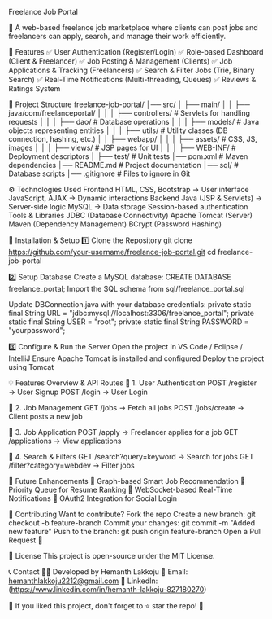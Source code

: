 Freelance Job Portal

🚀 A web-based freelance job marketplace where clients can post jobs and freelancers can apply, search, and manage their work efficiently.

📌 Features
✅ User Authentication (Register/Login)
✅ Role-based Dashboard (Client & Freelancer)
✅ Job Posting & Management (Clients)
✅ Job Applications & Tracking (Freelancers)
✅ Search & Filter Jobs (Trie, Binary Search)
✅ Real-Time Notifications (Multi-threading, Queues)
✅ Reviews & Ratings System

📂 Project Structure
freelance-job-portal/
│── src/
│   ├── main/
│   │   ├── java/com/freelanceportal/
│   │   │   ├── controllers/       # Servlets for handling requests
│   │   │   ├── dao/               # Database operations
│   │   │   ├── models/            # Java objects representing entities
│   │   │   ├── utils/             # Utility classes (DB connection, hashing, etc.)
│   │   ├── webapp/
│   │   │   ├── assets/            # CSS, JS, images
│   │   │   ├── views/             # JSP pages for UI
│   │   │   ├── WEB-INF/           # Deployment descriptors
│   ├── test/                      # Unit tests
│── pom.xml                         # Maven dependencies
│── README.md                       # Project documentation
│── sql/                            # Database scripts
│── .gitignore                       # Files to ignore in Git

⚙️ Technologies Used
Frontend
HTML, CSS, Bootstrap → User interface
JavaScript, AJAX → Dynamic interactions
Backend
Java (JSP & Servlets) → Server-side logic
MySQL → Data storage
Session-based authentication
Tools & Libraries
JDBC (Database Connectivity)
Apache Tomcat (Server)
Maven (Dependency Management)
BCrypt (Password Hashing)

🚀 Installation & Setup
1️⃣ Clone the Repository
git clone https://github.com/your-username/freelance-job-portal.git
cd freelance-job-portal

2️⃣ Setup Database
Create a MySQL database:
CREATE DATABASE freelance_portal;
Import the SQL schema from sql/freelance_portal.sql

Update DBConnection.java with your database credentials:
private static final String URL = "jdbc:mysql://localhost:3306/freelance_portal";
private static final String USER = "root";
private static final String PASSWORD = "yourpassword";

3️⃣ Configure & Run the Server
Open the project in VS Code / Eclipse / IntelliJ
Ensure Apache Tomcat is installed and configured
Deploy the project using Tomcat

💡 Features Overview & API Routes
🔹 1. User Authentication
POST /register → User Signup
POST /login → User Login

🔹 2. Job Management
GET /jobs → Fetch all jobs
POST /jobs/create → Client posts a new job

🔹 3. Job Application
POST /apply → Freelancer applies for a job
GET /applications → View applications

🔹 4. Search & Filters
GET /search?query=keyword → Search for jobs
GET /filter?category=webdev → Filter jobs

🎯 Future Enhancements
🔹 Graph-based Smart Job Recommendation
🔹 Priority Queue for Resume Ranking
🔹 WebSocket-based Real-Time Notifications
🔹 OAuth2 Integration for Social Login

💬 Contributing
Want to contribute?
Fork the repo
Create a new branch: git checkout -b feature-branch
Commit your changes: git commit -m "Added new feature"
Push to the branch: git push origin feature-branch
Open a Pull Request 🚀

📜 License
This project is open-source under the MIT License.

📞 Contact
👨‍💻 Developed by Hemanth Lakkoju
📧 Email: hemanthlakkoju2212@gmail.com
🔗 LinkedIn: (https://www.linkedin.com/in/hemanth-lakkoju-827180270)

💙 If you liked this project, don't forget to ⭐ star the repo! 🚀
